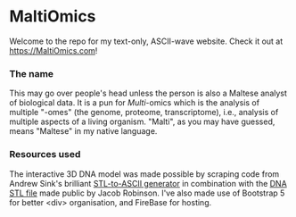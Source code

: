 # MaltiOmics
Welcome to the repo for my text-only, ASCII-wave website. Check it out at https://MaltiOmics.com! 

### The name
This may go over people's head unless the person is also a Maltese analyst of biological data. It is a pun for _Multi_-omics which is the analysis of multiple "-omes" (the genome, proteome, transcriptome), i.e., analysis of multiple aspects of a living organism. "Malti", as you may have guessed, means "Maltese" in my native language.

### Resources used
The interactive 3D DNA model was made possible by scraping code from Andrew Sink's brilliant [STL-to-ASCII generator](https://andrewsink.github.io/STL-to-ASCII-Generator/)
in combination with the [DNA STL file](https://3d.nih.gov/entries/3DPX-003919) made public by Jacob Robinson.  I've also made use of Bootstrap 5 for better \<div\> organisation, and FireBase for hosting.
